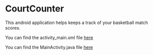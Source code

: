 # CourtCounter

This android application helps keeps a track of your basketball match scores.

You can find the activity_main.xml file [here](https://github.com/ag-piyush/CourtCounter/blob/master/app/src/main/res/layout/activity_main.xml)

You can find the MainActivity.java file [here](https://github.com/ag-piyush/CourtCounter/tree/master/app/src/main/java/com/example/courtcounter)
